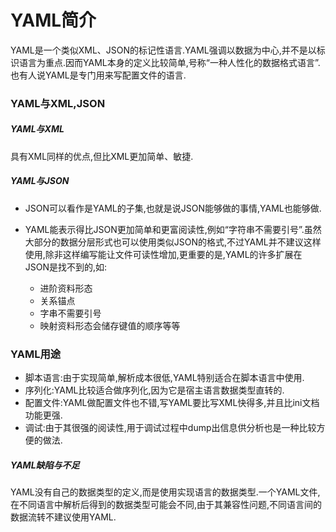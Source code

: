 # YAML简介

YAML是一个类似XML、JSON的标记性语言.YAML强调以数据为中心,并不是以标识语言为重点.因而YAML本身的定义比较简单,号称“一种人性化的数据格式语言”.也有人说YAML是专门用来写配置文件的语言.

### YAML与XML,JSON

##### YAML与XML

具有XML同样的优点,但比XML更加简单、敏捷.

##### YAML与JSON

* JSON可以看作是YAML的子集,也就是说JSON能够做的事情,YAML也能够做.

* YAML能表示得比JSON更加简单和更富阅读性,例如“字符串不需要引号”.虽然大部分的数据分层形式也可以使用类似JSON的格式,不过YAML并不建议这样使用,除非这样编写能让文件可读性增加,更重要的是,YAML的许多扩展在JSON是找不到的,如:

  * 进阶资料形态
  * 关系锚点
  * 字串不需要引号
  * 映射资料形态会储存键值的顺序等等

### YAML用途

* 脚本语言:由于实现简单,解析成本很低,YAML特别适合在脚本语言中使用.
* 序列化:YAML比较适合做序列化,因为它是宿主语言数据类型直转的.
* 配置文件:YAML做配置文件也不错,写YAML要比写XML快得多,并且比ini文档功能更强.
* 调试:由于其很强的阅读性,用于调试过程中dump出信息供分析也是一种比较方便的做法.

##### YAML缺陷与不足

YAML没有自己的数据类型的定义,而是使用实现语言的数据类型.一个YAML文件,在不同语言中解析后得到的数据类型可能会不同,由于其兼容性问题,不同语言间的数据流转不建议使用YAML.

